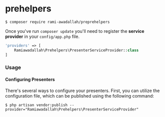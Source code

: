 # prehelpers


```
$ composer require rami-awadallah/preprehelpers
```

Once you've run `composer update` you'll need to register the **service provider** in your `config/app.php` file.

```php
'providers' => [
    Ramiawadallah\Prehelpers\PresenterServiceProvider::class
]
```

### Usage

#### Configuring Presenters

There's several ways to configure your presenters. First, you can utilize the configuration file, which can be published using the following command:

```
$ php artisan vendor:publish --provider="Ramiawadallah\Prehelpers\PresenterServiceProvider"
```